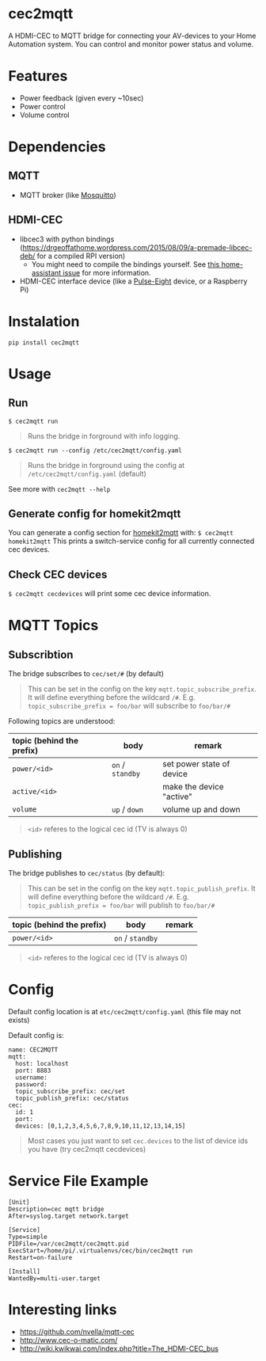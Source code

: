 cec2mqtt
========

A HDMI-CEC to MQTT bridge for connecting your AV-devices to your Home Automation system. You can control and monitor power status and volume.

# Features
* Power feedback (given every ~10sec)
* Power control
* Volume control


# Dependencies

## MQTT
* MQTT broker (like [Mosquitto](https://mosquitto.org/))

## HDMI-CEC
* libcec3 with python bindings (https://drgeoffathome.wordpress.com/2015/08/09/a-premade-libcec-deb/ for a compiled RPI version)
  * You might need to compile the bindings yourself. See [this home-assistant issue](https://github.com/home-assistant/home-assistant/issues/2306) for more information.
* HDMI-CEC interface device (like a [Pulse-Eight](https://www.pulse-eight.com/) device, or a Raspberry Pi)

# Instalation

`pip install cec2mqtt`

# Usage
## Run
`$ cec2mqtt run`
> Runs the bridge in forground with info logging.

`$ cec2mqtt run --config /etc/cec2mqtt/config.yaml`
> Runs the bridge in forground using the config at `/etc/cec2mqtt/config.yaml` (default)

See more with `cec2mqtt --help`

## Generate config for homekit2mqtt

You can generate a config section for [homekit2mqtt](https://github.com/hobbyquaker/homekit2mqtt) with:
`$ cec2mqtt homekit2mqtt`
This prints a switch-service config for all currently connected cec devices.

## Check CEC devices

`$ cec2mqtt cecdevices` will print some cec device information.

# MQTT Topics

## Subscribtion

The bridge subscribes to `cec/set/#` (by default)
> This can be set in the config on the key `mqtt.topic_subscribe_prefix`. It will define everything before the wildcard `/#`. E.g. `topic_subscribe_prefix = foo/bar` will subscribe to `foo/bar/#`

Following topics are understood:

| topic (behind the prefix) | body              | remark |
|:---------------------|------------------------|--------|
| `power/<id>`         | `on` / `standby`       | set power state of device |
| `active/<id>`        |                        | make the device "active" |
| `volume`             | `up` / `down`          | volume up and down |
> `<id>` referes to the logical cec id (TV is always 0)


## Publishing

The bridge publishes to `cec/status` (by default):
> This can be set in the config on the key `mqtt.topic_publish_prefix`. It will define everything before the wildcard `/#`. E.g. `topic_publish_prefix = foo/bar` will publish to `foo/bar/#`


| topic (behind the prefix) | body              | remark |
|:---------------------|------------------------|--------|
| `power/<id>`         | `on` / `standby`       |        |
> `<id>` referes to the logical cec id (TV is always 0)


# Config
Default config location is at `etc/cec2mqtt/config.yaml` (this file may not exists)

Default config is:

```
name: CEC2MQTT
mqtt:
  host: localhost
  port: 8883
  username:
  password:
  topic_subscribe_prefix: cec/set
  topic_publish_prefix: cec/status
cec:
  id: 1
  port:
  devices: [0,1,2,3,4,5,6,7,8,9,10,11,12,13,14,15]
```
> Most cases you just want to set `cec.devices` to the list of device ids you have (try cec2mqtt cecdevices)

# Service File Example

```
[Unit]
Description=cec mqtt bridge
After=syslog.target network.target

[Service]
Type=simple
PIDFile=/var/cec2mqtt/cec2mqtt.pid
ExecStart=/home/pi/.virtualenvs/cec/bin/cec2mqtt run
Restart=on-failure

[Install]
WantedBy=multi-user.target

```



# Interesting links
* https://github.com/nvella/mqtt-cec
* http://www.cec-o-matic.com/
* http://wiki.kwikwai.com/index.php?title=The_HDMI-CEC_bus